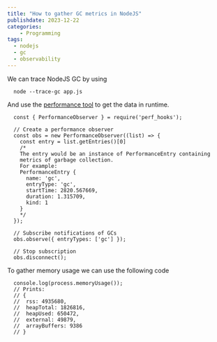 ```yaml
---
title: "How to gather GC metrics in NodeJS"
publishdate: 2023-12-22
categories: 
    - Programming
tags:
  - nodejs
  - gc
  - observability
---
```


We can trace NodeJS GC by using
```shell
  node --trace-gc app.js
```
  
And use the [performance tool](https://nodejs.org/api/perf_hooks.html) to get the data in runtime.
  
```node
  const { PerformanceObserver } = require('perf_hooks');
  
  // Create a performance observer
  const obs = new PerformanceObserver((list) => {
    const entry = list.getEntries()[0]
    /* 
    The entry would be an instance of PerformanceEntry containing
    metrics of garbage collection.
    For example:
    PerformanceEntry {
      name: 'gc',
      entryType: 'gc',
      startTime: 2820.567669,
      duration: 1.315709,
      kind: 1
    }
    */
  });
  
  // Subscribe notifications of GCs
  obs.observe({ entryTypes: ['gc'] });
  
  // Stop subscription
  obs.disconnect();
```

To gather memory usage we can use the following code

```node
  console.log(process.memoryUsage());
  // Prints:
  // {
  //  rss: 4935680,
  //  heapTotal: 1826816,
  //  heapUsed: 650472,
  //  external: 49879,
  //  arrayBuffers: 9386
  // }
```
